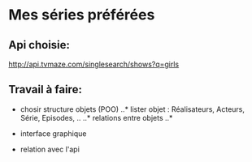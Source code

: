 # Mes séries préférées


## Api choisie:
http://api.tvmaze.com/singlesearch/shows?q=girls

## Travail à faire:
- chosir structure objets (POO)
..* lister objet : Réalisateurs, Acteurs, Série, Episodes, ..
..* relations entre objets
..* 

- interface graphique
- relation avec l'api
